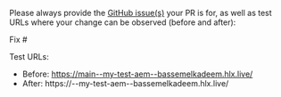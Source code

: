 Please always provide the [GitHub issue(s)](../issues) your PR is for, as well as test URLs where your change can be observed (before and after):

Fix #<gh-issue-id>

Test URLs:
- Before: https://main--my-test-aem--bassemelkadeem.hlx.live/
- After: https://<branch>--my-test-aem--bassemelkadeem.hlx.live/
